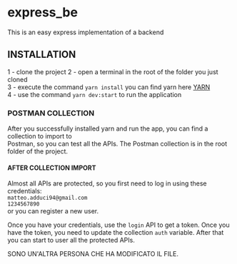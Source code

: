 # express_be

This is an easy express implementation of a backend

##  INSTALLATION

1 - clone the project 
2 - open a terminal in the root of the folder you just cloned\
3 - execute the command `yarn install` you can find yarn here [YARN](https://yarnpkg.com/getting-started) \
4 - use the command `yarn dev:start` to run the application

### POSTMAN COLLECTION

After you successfully installed yarn and run the app, you can find a collection to import to \
Postman, so you can test all the APIs. The Postman collection is in the root folder of the project. 

#### AFTER COLLECTION IMPORT
Almost all APIs are protected, so you first need to log in using these credentials:\
`matteo.adduci94@gmail.com`\
`1234567890` \
or you can register a new user.

Once you have your credentials, use the `login` API to get a token.
Once you have the token, you need to update the collection `auth` variable. After that you can start 
to user all the protected APIs.


SONO UN'ALTRA PERSONA CHE HA MODIFICATO IL FILE.
